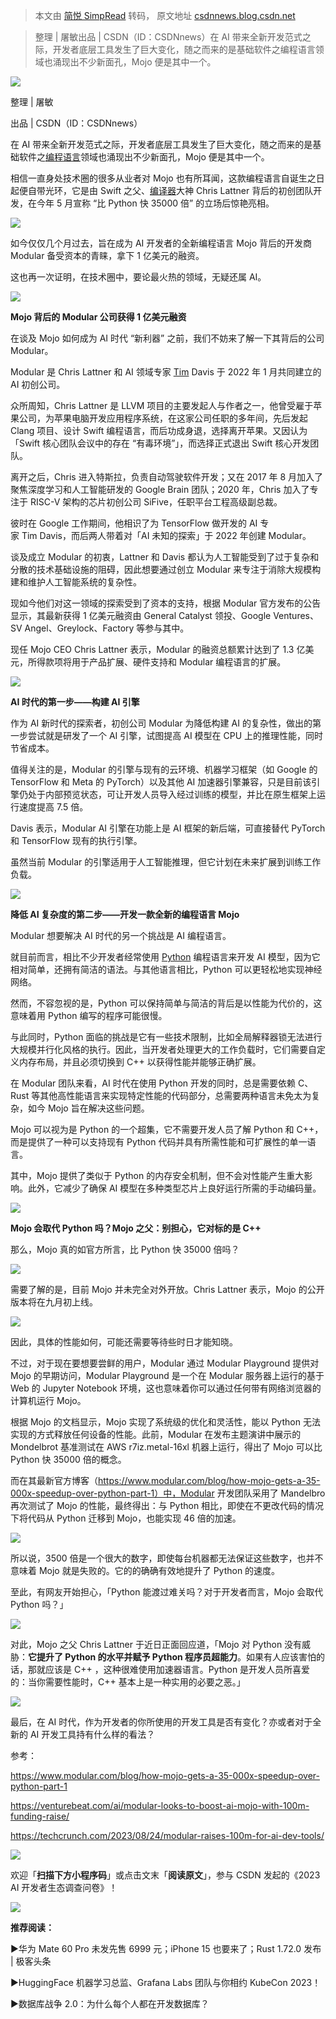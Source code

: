 > 本文由 [简悦 SimpRead](http://ksria.com/simpread/) 转码， 原文地址 [csdnnews.blog.csdn.net](https://csdnnews.blog.csdn.net/article/details/132613776?spm=1000.2115.3001.5926)

> 整理 | 屠敏出品 | CSDN（ID：CSDNnews）在 AI 带来全新开发范式之际，开发者底层工具发生了巨大变化，随之而来的是基础软件之编程语言领域也涌现出不少新面孔，Mojo 便是其中一个。

![](https://img-blog.csdnimg.cn/img_convert/3841b3868959c6fd5c728685bfaad054.gif)

整理 | 屠敏  

出品 | CSDN（ID：CSDNnews）

在 AI 带来全新开发范式之际，开发者底层工具发生了巨大变化，随之而来的是基础软件之[编程语言](https://so.csdn.net/so/search?q=%E7%BC%96%E7%A8%8B%E8%AF%AD%E8%A8%80&spm=1001.2101.3001.7020)领域也涌现出不少新面孔，Mojo 便是其中一个。

相信一直身处技术圈的很多从业者对 Mojo 也有所耳闻，这款编程语言自诞生之日起便自带光环，它是由 Swift 之父、[编译器](https://so.csdn.net/so/search?q=%E7%BC%96%E8%AF%91%E5%99%A8&spm=1001.2101.3001.7020)大神 Chris Lattner 背后的初创团队开发，在今年 5 月宣称 “比 Python 快 35000 倍” 的立场后惊艳亮相。

![](https://img-blog.csdnimg.cn/img_convert/ea4d8751b1c99182a28d60bdfe00bcd5.png)

如今仅仅几个月过去，旨在成为 AI 开发者的全新编程语言 Mojo 背后的开发商 Modular 备受资本的青睐，拿下 1 亿美元的融资。

这也再一次证明，在技术圈中，要论最火热的领域，无疑还属 AI。

**![](https://img-blog.csdnimg.cn/img_convert/9b29ed329db63e138d4936c432666065.png)**

**Mojo 背后的 Modular 公司获得 1 亿美元融资**

在谈及 Mojo 如何成为 AI 时代 “新利器” 之前，我们不妨来了解一下其背后的公司 Modular。

Modular 是 Chris Lattner 和 AI 领域专家 [Tim](https://so.csdn.net/so/search?q=Tim&spm=1001.2101.3001.7020) Davis 于 2022 年 1 月共同建立的 AI 初创公司。

众所周知，Chris Lattner 是 LLVM 项目的主要发起人与作者之一，他曾受雇于苹果公司，为苹果电脑开发应用程序系统，在这家公司任职的多年间，先后发起 Clang 项目、设计 Swift 编程语言，而后功成身退，选择离开苹果。又因认为「Swift 核心团队会议中的存在 “有毒环境”」，而选择正式退出 Swift 核心开发团队。

离开之后，Chris 进入特斯拉，负责自动驾驶软件开发；又在 2017 年 8 月加入了聚焦深度学习和人工智能研发的 Google Brain 团队；2020 年，Chris 加入了专注于 RISC-V 架构的芯片初创公司 SiFive，任职平台工程高级副总裁。

彼时在 Google 工作期间，他相识了为 TensorFlow 做开发的 AI 专家 Tim Davis，而后两人带着对「AI 未知的探索」于 2022 年创建 Modular。

谈及成立 Modular 的初衷，Lattner 和 Davis 都认为人工智能受到了过于复杂和分散的技术基础设施的阻碍，因此想要通过创立 Modular 来专注于消除大规模构建和维护人工智能系统的复杂性。

现如今他们对这一领域的探索受到了资本的支持，根据 Modular 官方发布的公告显示，其最新获得 1 亿美元融资由 General Catalyst 领投、Google Ventures、SV Angel、Greylock、Factory 等参与其中。

现任 Mojo CEO Chris Lattner 表示，Modular 的融资总额累计达到了 1.3 亿美元，所得款项将用于产品扩展、硬件支持和 Modular 编程语言的扩展。

![](https://img-blog.csdnimg.cn/img_convert/db61ff493cd112d0e26472586b956823.png)

**AI 时代的第一步——构建 AI 引擎**  

作为 AI 新时代的探索者，初创公司 Modular 为降低构建 AI 的复杂性，做出的第一步尝试就是研发了一个 AI 引擎，试图提高 AI 模型在 CPU 上的推理性能，同时节省成本。

值得关注的是，Modular 的引擎与现有的云环境、机器学习框架（如 Google 的 TensorFlow 和 Meta 的 PyTorch）以及其他 AI 加速器引擎兼容，只是目前该引擎仍处于内部预览状态，可让开发人员导入经过训练的模型，并比在原生框架上运行速度提高 7.5 倍。

Davis 表示，Modular AI 引擎在功能上是 AI 框架的新后端，可直接替代 PyTorch 和 TensorFlow 现有的执行引擎。

虽然当前 Modular 的引擎适用于人工智能推理，但它计划在未来扩展到训练工作负载。

![](https://img-blog.csdnimg.cn/img_convert/2c8d3c7694b1fcb6915d1d99f262bfe4.png)

**降低 AI 复杂度的第二步——开发一款全新的编程语言 Mojo**

Modular 想要解决 AI 时代的另一个挑战是 AI 编程语言。

就目前而言，相比不少开发者经常使用 [Python](https://so.csdn.net/so/search?q=Python&spm=1001.2101.3001.7020) 编程语言来开发 AI 模型，因为它相对简单，还拥有简洁的语法。与其他语言相比，Python 可以更轻松地实现神经网络。  

然而，不容忽视的是，Python 可以保持简单与简洁的背后是以性能为代价的，这意味着用 Python 编写的程序可能很慢。

与此同时，Python 面临的挑战是它有一些技术限制，比如全局解释器锁无法进行大规模并行化风格的执行。因此，当开发者处理更大的工作负载时，它们需要自定义内存布局，并且必须切换到 C++ 以获得性能并能够正确扩展。

在 Modular 团队来看，AI 时代在使用 Python 开发的同时，总是需要依赖 C、Rust 等其他高性能语言来实现特定性能的代码部分，总需要两种语言未免太为复杂，如今 Mojo 旨在解决这些问题。

Mojo 可以视为是 Python 的一个超集，它不需要开发人员了解 Python 和 C++，而是提供了一种可以支持现有 Python 代码并具有所需性能和可扩展性的单一语言。

其中，Mojo 提供了类似于 Python 的内存安全机制，但不会对性能产生重大影响。此外，它减少了确保 AI 模型在多种类型芯片上良好运行所需的手动编码量。

![](https://img-blog.csdnimg.cn/img_convert/36c1acd925c44194ebbe33572d209e35.png)

**Mojo 会取代 Python 吗？Mojo 之父：别担心，它对标的是 C++**

那么，Mojo 真的如官方所言，比 Python 快 35000 倍吗？

![](https://img-blog.csdnimg.cn/img_convert/af65b56fa08a06e29da613b3bff4a562.png)

需要了解的是，目前 Mojo 并未完全对外开放。Chris Lattner 表示，Mojo 的公开版本将在九月初上线。

![](https://img-blog.csdnimg.cn/img_convert/6a245e86bf84cfbfe85e12450407f2b2.png)

因此，具体的性能如何，可能还需要等待些时日才能知晓。

不过，对于现在要想要尝鲜的用户，Modular 通过 Modular Playground 提供对 Mojo 的早期访问，Modular Playground 是一个在 Modular 服务器上运行的基于 Web 的 Jupyter Notebook 环境，这也意味着你可以通过任何带有网络浏览器的计算机运行 Mojo。

根据 Mojo 的文档显示，Mojo 实现了系统级的优化和灵活性，能以 Python 无法实现的方式释放任何设备的性能。此前，Modular 在发布主题演讲中展示的 Mondelbrot 基准测试在 AWS r7iz.metal-16xl 机器上运行，得出了 Mojo 可以比 Python 快 35000 倍的概念。

而在其最新官方博客（https://www.modular.com/blog/how-mojo-gets-a-35-000x-speedup-over-python-part-1）中，Modular 开发团队采用了 Mandelbro 再次测试了 Mojo 的性能，最终得出：与 Python 相比，即使在不更改代码的情况下将代码从 Python 迁移到 Mojo，也能实现 46 倍的加速。

![](https://img-blog.csdnimg.cn/img_convert/c9910ea22a3f7cacdf4deeb29d8d3a69.png)

所以说，3500 倍是一个很大的数字，即使每台机器都无法保证这些数字，也并不意味着 Mojo 就是失败的。它的的确确有效地提升了 Python 的速度。

至此，有网友开始担心，「Python 能渡过难关吗？对于开发者而言，Mojo 会取代 Python 吗？」

![](https://img-blog.csdnimg.cn/img_convert/e875c3f8425090f1196756f83215622a.png)

对此，Mojo 之父 Chris Lattner 于近日正面回应道，「Mojo 对 Python 没有威胁：**它提升了 Python 的水平并赋予 Python 程序员超能力**。如果有人应该害怕的话，那就应该是 C++ ，这种很难使用加速器语言。Python 是开发人员所喜爱的：当你需要性能时，C++ 基本上是一种实用的必要之恶。」

![](https://img-blog.csdnimg.cn/img_convert/0d9ef309fd7d57a7d24a06aad1c7b605.png)

最后，在 AI 时代，作为开发者的你所使用的开发工具是否有变化？亦或者对于全新的 AI 开发工具持有什么样的看法？  

参考：

https://www.modular.com/blog/how-mojo-gets-a-35-000x-speedup-over-python-part-1

https://venturebeat.com/ai/modular-looks-to-boost-ai-mojo-with-100m-funding-raise/

https://techcrunch.com/2023/08/24/modular-raises-100m-for-ai-dev-tools/

![](https://img-blog.csdnimg.cn/img_convert/10a8079dc080b1e7909cb0e5c4b742ce.gif)

欢迎「**扫描下方小程序码**」或点击文末「**阅读原文**」，参与 CSDN 发起的《2023 AI 开发者生态调查问卷》！

![](https://img-blog.csdnimg.cn/img_convert/556908afbe2e111690d00cff54c763f2.png)

**推荐阅读：**

▶华为 Mate 60 Pro 未发先售 6999 元；iPhone 15 也要来了；Rust 1.72.0 发布 | 极客头条

▶HuggingFace 机器学习总监、Grafana Labs 团队与你相约 KubeCon 2023！

▶数据库战争 2.0：为什么每个人都在开发数据库？